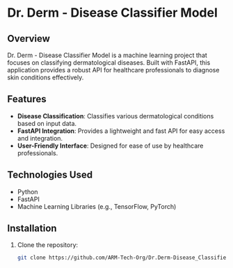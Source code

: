 # Dr. Derm - Disease Classifier Model

## Overview
Dr. Derm - Disease Classifier Model is a machine learning project that focuses on classifying dermatological diseases. Built with FastAPI, this application provides a robust API for healthcare professionals to diagnose skin conditions effectively.

## Features
- **Disease Classification**: Classifies various dermatological conditions based on input data.
- **FastAPI Integration**: Provides a lightweight and fast API for easy access and integration.
- **User-Friendly Interface**: Designed for ease of use by healthcare professionals.

## Technologies Used
- Python
- FastAPI
- Machine Learning Libraries (e.g., TensorFlow, PyTorch)

## Installation

1. Clone the repository:
   ```bash
   git clone https://github.com/ARM-Tech-Org/Dr.Derm-Disease_Classifier_Model.git
